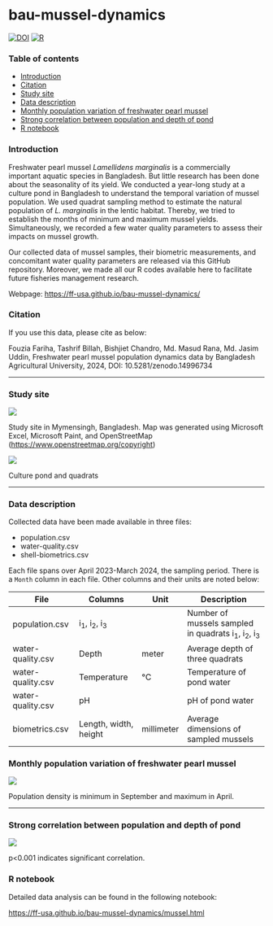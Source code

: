 # bau-mussel-dynamics

[![DOI](https://zenodo.org/badge/DOI/10.5281/zenodo.14996734.svg)](https://doi.org/10.5281/zenodo.14996734) [![R](https://img.shields.io/badge/R-4.4.2-green.svg)]()

### Table of contents

  * [Introduction](#introduction)
  * [Citation](#citation)
  * [Study site](#study-site)
  * [Data description](#data-description)
  * [Monthly population variation of freshwater pearl mussel](#monthly-population-variation-of-freshwater-pearl-mussel)
  * [Strong correlation between population and depth of pond](#strong-correlation-between-population-and-depth-of-pond)
  * [R notebook](#r-notebook)

### Introduction

Freshwater pearl mussel *Lamellidens marginalis* is a commercially
important aquatic species in Bangladesh. But little research has been
done about the seasonality of its yield. We conducted a year-long
study at a culture pond in Bangladesh to understand the temporal
variation of mussel population. We used quadrat sampling method
to estimate the natural population of *L. marginalis* in the lentic habitat.
Thereby, we tried to establish the months of minimum and maximum mussel yields.
Simultaneously, we recorded a few water quality parameters to assess their
impacts on mussel growth.

Our collected data of mussel samples, their biometric measurements, and
concomitant water quality parameters are released via this GitHub repository.
Moreover, we made all our R codes available here to facilitate future
fisheries management research.

Webpage: https://ff-usa.github.io/bau-mussel-dynamics/

### Citation

If you use this data, please cite as below:

Fouzia Fariha, Tashrif Billah, Bishjiet Chandro, Md. Masud Rana, Md. Jasim Uddin, Freshwater pearl mussel population dynamics data by Bangladesh Agricultural University, 2024, DOI: 10.5281/zenodo.14996734

---

### Study site

![](canvas_6.5x8_annot.png)

Study site in Mymensingh, Bangladesh. Map was generated using Microsoft Excel, Microsoft Paint, and OpenStreetMap (https://www.openstreetmap.org/copyright)

![](pond_annot.png)

Culture pond and quadrats


---

### Data description

Collected data have been made available in three files:

* population.csv
* water-quality.csv
* shell-biometrics.csv

Each file spans over April 2023-March 2024, the sampling period.
There is a `Month` column in each file. Other columns and their
units are noted below:

| File | Columns | Unit | Description |
| - | - | - | - |
| population.csv | i<sub>1</sub>, i<sub>2</sub>, i<sub>3</sub> | | Number of mussels sampled in quadrats i<sub>1</sub>, i<sub>2</sub>, i<sub>3</sub> |
| water-quality.csv | Depth | meter | Average depth of three quadrats |
| water-quality.csv | Temperature | °C | Temperature of pond water |
| water-quality.csv | pH | | pH of pond water |
| biometrics.csv | Length, width, height | millimeter | Average dimensions of sampled mussels |

### Monthly population variation of freshwater pearl mussel

![](population.png)

Population density is minimum in September and maximum in April.

---

### Strong correlation between population and depth of pond

![](correlation.png)

p<0.001 indicates significant correlation.

### R notebook

Detailed data analysis can be found in the following notebook:

https://ff-usa.github.io/bau-mussel-dynamics/mussel.html
